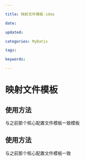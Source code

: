 ```yaml
---

title: 映射文件模板-idea

date: 

updated: 

categories: MyBatis

tags: 

keywords: 

---
```

# 映射文件模板

## 使用方法

与之前那个核心配置文件模板一致模板

## 使用方法

与之前那个核心配置文件模板一致